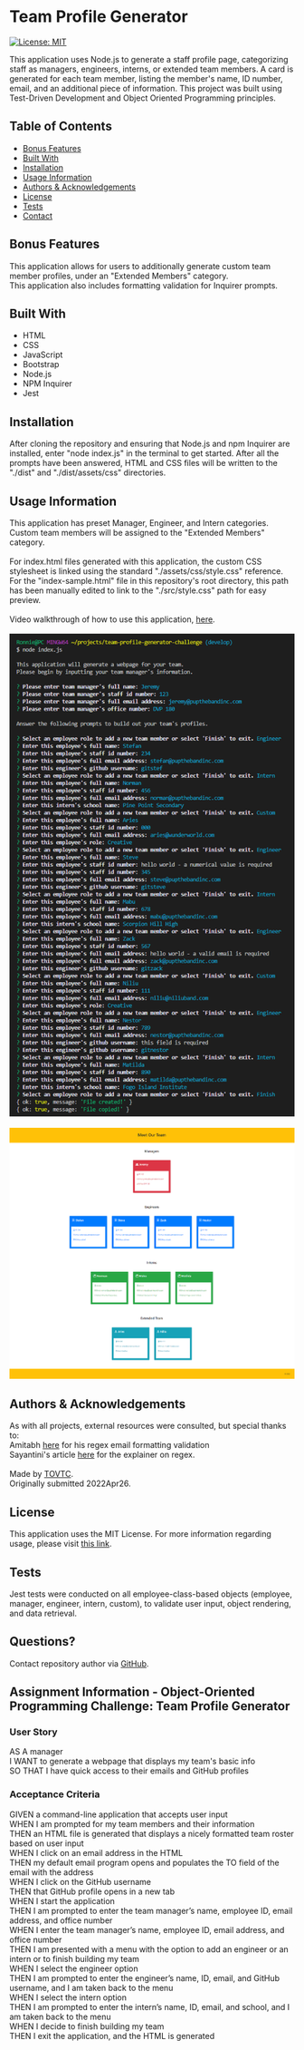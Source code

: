 
  # Team Profile Generator
  [![License: MIT](https://img.shields.io/badge/License-MIT-yellow.svg)](https://opensource.org/licenses/MIT)</br>
    
  This application uses Node.js to generate a staff profile page, categorizing staff as managers, engineers, interns, or extended team members. A card is generated for each team member, listing the member's name, ID number, email, and an additional piece of information. This project was built using Test-Driven Development and Object Oriented Programming principles.
  
  ## Table of Contents
  * [Bonus Features](#features)
  * [Built With](#built)
  * [Installation](#installation)
  * [Usage Information](#usage)
  * [Authors & Acknowledgements](#credits)
  * [License](#license)
  * [Tests](#tests)
  * [Contact](#questions)
  
  ## Bonus Features<a name="features"></a>
  This application allows for users to additionally generate custom team member profiles, under an "Extended Members" category.</br>
  This application also includes formatting validation for Inquirer prompts.

  ## Built With<a name="built"></a>
  * HTML
  * CSS
  * JavaScript
  * Bootstrap
  * Node.js
  * NPM Inquirer
  * Jest
    
  ## Installation <a name="installation"></a>
  After cloning the repository and ensuring that Node.js and npm Inquirer are installed, enter "node index.js" in the terminal to get started. After all the prompts have been answered, HTML and CSS files will be written to the "./dist" and "./dist/assets/css" directories.
  
  ## Usage Information<a name="usage"></a>
  This application has preset Manager, Engineer, and Intern categories. Custom team members will be assigned to the "Extended Members" category.</br></br>
  For index.html files generated with this application, the custom CSS stylesheet is linked using the standard "./assets/css/style.css" reference. For the "index-sample.html" file in this repository's root directory, this path has been manually edited to link to the "./src/style.css" path for easy preview.</br></br>
  Video walkthrough of how to use this application, [here](https://drive.google.com/drive/folders/1JYhoou6Zia4QPHW4leLDnAACOLoFw9SU?usp=sharing).</br>
  </br>![Team Profile Generator](./team-generator-cli.png "Team Profile Generator")</br>
  </br>![Team Profile Generator](./team-generator-page.png "Team Profile Generator")</br>
    
  ## Authors & Acknowledgements<a name="credits"></a>
  As with all projects, external resources were consulted, but special thanks to:</br>
  Amitabh [here](https://gist.github.com/Amitabh-K/ae073eea3d5207efaddffde19b1618e8) for his regex email formatting validation</br>
  Sayantini's article [here](https://www.edureka.co/blog/javascript-regex/) for the explainer on regex.</br></br>
  Made by [TOVTC](https://github.com/TOVTC).</br>
  Originally submitted 2022Apr26.
  
  ## License<a name="license"></a>
  This application uses the MIT License. For more information regarding usage, please visit [this link](https://opensource.org/licenses/MIT).
  
  ## Tests<a name="tests"></a>
  Jest tests were conducted on all employee-class-based objects (employee, manager, engineer, intern, custom), to validate user input, object rendering, and data retrieval.
    
  ## Questions?<a name="questions"></a>
  Contact repository author via [GitHub](https://github.com/TOVTC).</br>
  
  ## Assignment Information - Object-Oriented Programming Challenge: Team Profile Generator
  ### User Story
  AS A manager</br>
  I WANT to generate a webpage that displays my team's basic info</br>
  SO THAT I have quick access to their emails and GitHub profiles

  ### Acceptance Criteria
  GIVEN a command-line application that accepts user input</br>
  WHEN I am prompted for my team members and their information</br>
  THEN an HTML file is generated that displays a nicely formatted team roster based on user input</br>
  WHEN I click on an email address in the HTML</br>
  THEN my default email program opens and populates the TO field of the email with the address</br>
  WHEN I click on the GitHub username</br>
  THEN that GitHub profile opens in a new tab</br>
  WHEN I start the application</br>
  THEN I am prompted to enter the team manager’s name, employee ID, email address, and office number</br>
  WHEN I enter the team manager’s name, employee ID, email address, and office number</br>
  THEN I am presented with a menu with the option to add an engineer or an intern or to finish building my team</br>
  WHEN I select the engineer option</br>
  THEN I am prompted to enter the engineer’s name, ID, email, and GitHub username, and I am taken back to the menu</br>
  WHEN I select the intern option</br>
  THEN I am prompted to enter the intern’s name, ID, email, and school, and I am taken back to the menu</br>
  WHEN I decide to finish building my team</br>
  THEN I exit the application, and the HTML is generated</br>